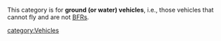 This category is for **ground (or water) vehicles**, i.e., those
vehicles that cannot fly and are not [BFRs](BFR.md).

[category:Vehicles](category:Vehicles.md)

